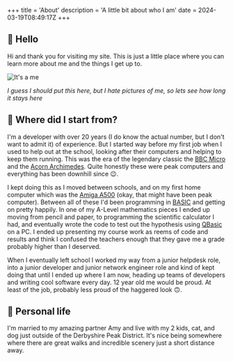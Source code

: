 +++
title = 'About'
description = 'A little bit about who I am'
date = 2024-03-19T08:49:17Z
+++

## :wave: Hello

Hi and thank you for visiting my site. This is just a little place where you can learn more about me and the things I get up to.

![It's a me](/images/profilepic.jpg)

_I guess I should put this here, but I hate pictures of me, so lets see how long it stays here_

## :child: Where did I start from?

I'm a developer with over 20 years (I do know the actual number, but I don't want to admit it) of experience. But I started way before my first job when I used to help out at the school, looking after their computers and helping to keep them running. This was the era of the legendary classic the [BBC Micro](https://en.wikipedia.org/wiki/BBC_Micro "BBC Micro") and the [Acorn Archimedes](https://en.wikipedia.org/wiki/Acorn_Archimedes "Archimedes"). Quite honestly these were peak computers and everything has been downhill since :wink:.

I kept doing this as I moved between schools, and on my first home computer which was the [Amiga A500](https://en.wikipedia.org/wiki/Amiga_500 "Amiga") (okay, that might have been peak computer). Between all of these I'd been programming in [BASIC](https://en.wikipedia.org/wiki/BASIC "BASIC") and getting on pretty happily. In one of my A-Level mathematics pieces I ended up moving from pencil and paper, to programming the scientific calculator I had, and eventually wrote the code to test out the hypothesis using [QBasic](https://en.wikipedia.org/wiki/QBasic, "BASIC") on a PC. I ended up presenting my course work as reems of code and results and think I confused the teachers enough that they gave me a grade probably higher than I deserved.

When I eventually left school I worked my way from a junior helpdesk role, into a junior developer and junior network engineer role and kind of kept doing that until I ended up where I am now, heading up teams of developers and writing cool software every day. 12 year old me would be proud. At least of the job, probably less proud of the haggered look :upside_down_face:.

## :couple: Personal life

I'm married to my amazing partner Amy and live with my 2 kids, cat, and dog just outside of the Derbyshire Peak District. It's nice being somewhere where there are great walks and incredible scenery just a short distance away.